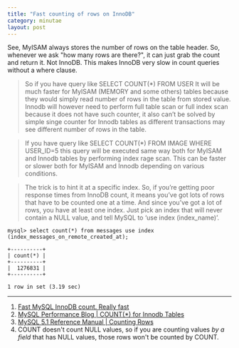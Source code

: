 ```yaml
---
title: "Fast counting of rows on InnoDB"
category: minutae
layout: post
---
```


See, MyISAM always stores the number of rows on the table header. So, whenever
we ask "how many rows are there?", it can just grab the count and return it. Not
InnoDB. This makes InnoDB very slow in count queries without a where clause.

> So if you have query like SELECT COUNT(*) FROM USER It will be much faster for
> MyISAM (MEMORY and some others) tables because they would simply read number
> of rows in the table from stored value. Innodb will however need to perform
> full table scan or full index scan because it does not have such counter, it
> also can’t be solved by simple singe counter for Innodb tables as different
> transactions may see different number of rows in the table.

> If you have query like SELECT COUNT(*) FROM IMAGE WHERE USER_ID=5 this query
> will be executed same way both for MyISAM and Innodb tables by performing
> index rage scan. This can be faster or slower both for MyISAM and Innodb
> depending on various conditions.

> The trick is to hint it at a specific index. So, if you’re getting poor
> response times from InnoDB count, it means you’ve got lots of rows that have
> to be counted one at a time. And since you’ve got a lot of rows, you have at
> least one index. Just pick an index that will never contain a NULL value, and
> tell MySQL to ‘use index (index_name)’.

```
mysql> select count(*) from messages use index (index_messages_on_remote_created_at);

+----------+
| count(*) |
+----------+
|  1276831 |
+----------+

1 row in set (3.19 sec)
```

---

1. [Fast MySQL InnoDB count. Really fast][link1]
2. [MySQL Performance Blog | COUNT(*) for Innodb Tables][link2]
3. [MySQL 5.1 Reference Manual | Counting Rows][link3]
4. COUNT doesn't count NULL values, so if you are counting values _by a field_ that has NULL values, those rows won't be counted by COUNT.

[link1]: http://www.cloudspace.com/blog/2009/08/06/fast-mysql-innodb-count-really-fast/
[link2]: http://www.mysqlperformanceblog.com/2006/12/01/count-for-innodb-tables/
[link3]: http://dev.mysql.com/doc/refman/5.1/en/counting-rows.html
